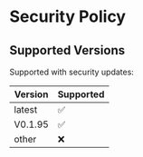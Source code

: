 # Security Policy

## Supported Versions

Supported with security updates:

| Version | Supported          |
| ------- | ------------------ |
| latest  | :white_check_mark: |
| V0.1.95 | :white_check_mark: |
| other   | :x:                |

